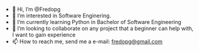- 👋 Hi, I’m @Fredopg
- 👀 I’m interested in Software Enginering.
- 🌱 I’m currently learning Python in Bachelor of Software Engineering
- 💞️ I’m looking to collaborate on any project that a beginner can help with, I want to gain experience
- 📫 How to reach me, send me a e-mail: fredopg@gmail.com

<!---
Fredopg/Fredopg is a ✨ special ✨ repository because its `README.md` (this file) appears on your GitHub profile.
You can click the Preview link to take a look at your changes.
--->

